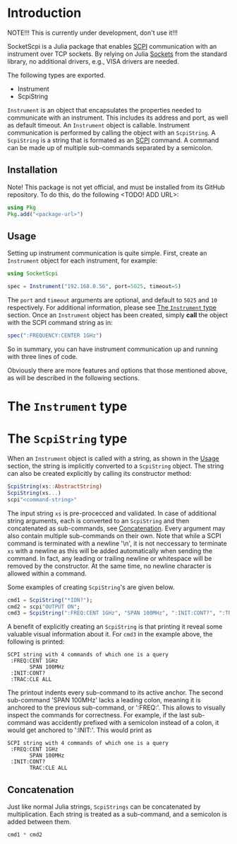 Introduction
============

NOTE!!! This is currently under development, don't use it!!!

SocketScpi is a Julia package that enables [SCPI](https://www.ivifoundation.org/docs/scpi-99.pdf) communication with an instrument over TCP sockets. By relying on Julia [Sockets](https://docs.julialang.org/en/v1/stdlib/Sockets/) from the standard library, no additional drivers, e.g., VISA drivers are needed.

The following types are exported.

* Instrument
* ScpiString

`Instrument` is an object that encapsulates the properties needed to communicate with an instrument. This includes its address and port, as well as default timeout. An `Instrument` object is callable. Instrument communication is performed by calling the object with an `ScpiString`. A
`ScpiString` is a string that is formated as an [SCPI](https://www.ivifoundation.org/docs/scpi-99.pdf) command. A command can be made up of multiple sub-commands separated by a semicolon.

Installation
------------

Note! This package is not yet official, and must be installed from its GitHub repository. To do this, do the following <TODO! ADD URL>:

```julia
using Pkg
Pkg.add("<package-url>")
```

Usage
-----

Setting up instrument communication is quite simple. First, create an `Instrument` object for each instrument, for example:

```julia
using SocketScpi

spec = Instrument("192.168.0.56", port=5025, timeout=5)
```

The `port` and `timeout` arguments are optional, and default to `5025` and `10` respectively. For additional information, please see [The `Instrument` type](#the-instrument-type) section. Once an `Instrument` object has been created, simply __call__ the object with the SCPI command string as in:

```julia
spec(":FREQUENCY:CENTER 1GHz")
```

So in summary, you can have instrument communication up and running with three lines of code.

Obviously there are more features and options that those mentioned above, as will be described in the following sections.

The `Instrument` type
=====================

The `ScpiString` type
=====================

When an `Instrument` object is called with a string, as shown in the [Usage](#usage) section, the string is implicitly converted to a `ScpiString` object. The string can also be created explicitly by calling its constructor method:

```julia
ScpiString(xs::AbstractString)
ScpiString(xs...)
scpi"<command-string>"
```

The input string `xs` is pre-procecced and validated. In case of additional string arguments, each is converted to an `ScpiString` and then concatenated as sub-commands, see [Concatenation](#concatenation). Every argument may also contain multiple sub-commands on their own. Note that while a SCPI command is terminated with a newline '\n', it is not neccessary to terminate `xs` with a newline as this will be added automatically when sending the command. In fact, any leading or trailing newline or whitespace will be removed by the constructor. At the same time, no newline character is allowed within a command.

Some examples of creating `ScpiString`'s are given below.

```julia
cmd1 = ScpiString("*IDN?");
cmd2 = scpi"OUTPUT ON";
cmd3 = ScpiString(":FREQ:CENT 1GHz", "SPAN 100MHz", ":INIT:CONT?", ":TRAC:CLE ALL")
```

A benefit of explicitly creating an `ScpiString` is that printing it reveal some valuable visual information about it. For `cmd3` in the example above, the following is printed:

```
SCPI string with 4 commands of which one is a query
 :FREQ:CENT 1GHz
       SPAN 100MHz
 :INIT:CONT?
 :TRAC:CLE ALL
```

The printout indents every sub-command to its active anchor. The second sub-command 'SPAN 100MHz' lacks a leading colon, meaning it is anchored to the previous sub-command, or ':FREQ:'. This allows to visually inspect the commands for correctness. For example, if the last sub-command was accidently prefixed with a semicolon instead of a colon, it would get anchored to ':INIT:'. This would print as

```
SCPI string with 4 commands of which one is a query
 :FREQ:CENT 1GHz
       SPAN 100MHz
 :INIT:CONT?
       TRAC:CLE ALL
```

Concatenation
-------------

Just like normal Julia strings, `ScpiStrings` can be concatenated by multiplication. Each string is treated as a sub-command, and a semicolon is added between them.

```julia
cmd1 * cmd2
```